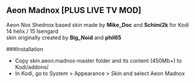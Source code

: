 ## Aeon Madnox [PLUS LIVE TV MOD] 



Aeon Nox Shednox based skin made by **Mike_Doc** and **Schimi2k** for Kodi 14 helix / 15 Isengard  
skin originally created by **Big_Noid** and **phil65**

###Installation

* Copy skin.aeon.madnox-master folder and its content (450Mb+) to Kodi/addons/
* In Kodi, go to System > Appearance > Skin and select Aeon Madnox
